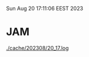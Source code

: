 Sun Aug 20 17:11:06 EEST 2023
# JAM
<a href='./cache/202308/20_17.log'>./cache/202308/20_17.log</a>
